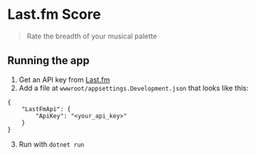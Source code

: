 # Last.fm Score

> Rate the breadth of your musical palette

## Running the app

1. Get an API key from [Last.fm](https://www.last.fm/api/)
2. Add a file at `wwwroot/appsettings.Development.json` that looks like this:
```
{
    "LastFmApi": {
        "ApiKey": "<your_api_key>"
    }
}
```
3. Run with `dotnet run`
 
